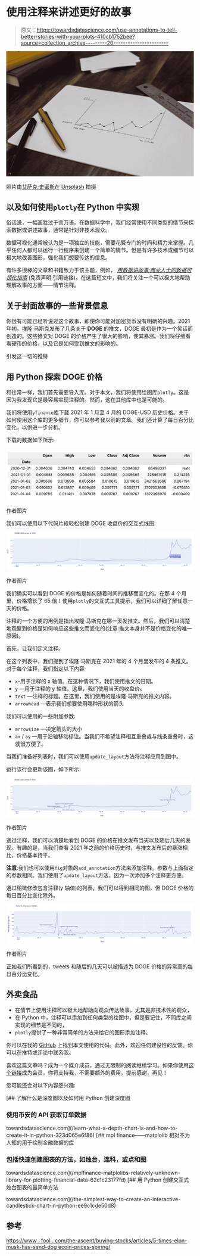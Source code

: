 # 使用注释来讲述更好的故事

> 原文：<https://towardsdatascience.com/use-annotations-to-tell-better-stories-with-your-plots-410cb1752bee?source=collection_archive---------20----------------------->

![](img/d1212aa1365670b6be079484b920e970.png)

照片由[艾萨克·史密斯](https://unsplash.com/@isaacmsmith?utm_source=unsplash&utm_medium=referral&utm_content=creditCopyText)在 [Unsplash](https://unsplash.com/?utm_source=unsplash&utm_medium=referral&utm_content=creditCopyText) 拍摄

## 以及如何使用`plotly`在 Python 中实现

俗话说，一幅画胜过千言万语。在数据科学中，我们经常使用不同类型的情节来探索数据或讲述故事，通常是针对非技术观众。

数据可视化通常被认为是一项独立的技能，需要花费专门的时间和精力来掌握。几乎任何人都可以运行一行程序来创建一个简单的情节。但是有许多技术或细节可以极大地改善图形，强化我们想要传达的信息。

有许多很棒的文章和书籍致力于该主题，例如， [*用数据讲故事:商业人士的数据可视化指南*](https://www.amazon.com/gp/product/1119002257/ref=as_li_tl?ie=UTF8&camp=1789&creative=9325&creativeASIN=1119002257&linkCode=as2&tag=erykml0c-20&linkId=f9ab5a2c180698ede61f6ccdb33bc825) (免责声明:引用链接)。在这篇短文中，我们将关注一个可以极大地帮助理解故事的方面——情节注释。

## 关于封面故事的一些背景信息

你很有可能已经听说过这个故事，即使你可能对加密货币没有明确的兴趣。2021 年初，埃隆·马斯克发布了几条关于 **DOGE** 的推文，DOGE 最初是作为一个笑话而创造的。这些推文对 DOGE 的价格产生了很大的影响，使其暴涨。我们将仔细看看硬币的价格，以及它是如何受到推文的影响的。

引发这一切的推特

## 用 Python 探索 DOGE 价格

和往常一样，我们首先需要导入库。对于本文，我们将使用绘图库`plotly`。这是因为我发现它是最容易实现注释的。然而，这在其他库中也是可能的。

我们将使用`yfinance`库下载 2021 年 1 月至 4 月的 DOGE-USD 历史价格。关于如何使用这个库的更多细节，你可以参考我以前的文章。我们还计算了每日百分比变化，以供进一步分析。

下载的数据如下所示:

![](img/d462d8b0af223c0685a3f8be959481d6.png)

作者图片

我们可以使用以下代码片段轻松创建 DOGE 收盘价的交互式线图:

![](img/1fc47ec1d47470906ddfade2e679dd7e.png)

作者图片

我们确实可以看到 DOGE 的价格是如何随着时间的推移而变化的。在那 4 个月里，价格增长了 65 倍！使用`plotly`的交互式工具提示，我们可以详细了解任意一天的价格。

注释的一个方便的用例是指出埃隆·马斯克在哪一天发推文。然后，我们可以清楚地观察到价格是如何响应这些推文而变化的(注意:推文本身并不是价格变化的唯一原因)。

首先，让我们定义注释。

在这个列表中，我们提到了埃隆·马斯克在 2021 年的 4 个月里发布的 4 条推文。对于每个注释，我们指定以下内容:

*   `x`-用于注释的 x 轴值。在这种情况下，我们使用推文的日期。
*   `y` —用于注释的 y 轴值。这里，我们使用当天的收盘价。
*   `text` —注释的标题。在这里，我们使用的是埃隆·马斯克的推文内容。
*   `arrowhead` —表示我们想要使用哪种形状的箭头

我们可以使用的一些附加参数:

*   `arrowsize` —决定箭头的大小
*   `ax` / `ay` —用于沿轴移动标注。当我们不希望注释相互重叠或与线条重叠时，这就很方便了。

当我们准备好列表时，我们可以使用`update_layout`方法将注释应用到图中。

运行该行会更新该图，如下所示:

![](img/d12bb613c8aecf271944997560064edb.png)

作者图片

通过注释，我们可以清楚地看到 DOGE 的价格在推文发布当天以及随后几天的表现。有趣的是，当我们查看 2021 年之前的价格历史时，与推文发布后的暴涨相比，价格基本持平。

**注意**:我们也可以使用`fig`对象的`add_annotation`方法来添加注释。参数与上面指定的参数相同。我们使用了`update_layout`方法，因为一次添加多个注释更方便。

通过稍微修改包含注释(y 轴值)的列表，我们可以得到相同的图，但 DOGE 价格的每日百分比变化除外。

![](img/003318c02db86589d8e201de908a4640.png)

作者图片

正如我们所看到的，tweets 和随后的几天可以被描述为 DOGE 价格的异常高的每日百分比变化。

## 外卖食品

*   在情节上使用注释可以极大地帮助向观众传达故事，尤其是非技术性的观众，
*   在 Python 中，注释可以添加到任何类型的绘图中，但是要记住，不同库之间实现的细节是不同的，
*   `plotly`提供了一种非常简单的方法来给它的图形添加注释。

你可以在我的 [GitHub](https://github.com/erykml/medium_articles/blob/master/Misc/plot_annotations.ipynb) 上找到本文使用的代码。此外，欢迎任何建设性的反馈。你可以在推特或评论中联系我。

喜欢这篇文章吗？成为一个媒介成员，通过无限制的阅读继续学习。如果你使用[这个链接](https://eryk-lewinson.medium.com/membership)成为会员，你将支持我，不需要额外的费用。提前感谢，再见！

您可能还会对以下内容感兴趣:

[](/learn-what-a-depth-chart-is-and-how-to-create-it-in-python-323d065e6f86) [## 了解什么是深度图以及如何用 Python 创建深度图

### 使用币安的 API 获取订单数据

towardsdatascience.com](/learn-what-a-depth-chart-is-and-how-to-create-it-in-python-323d065e6f86) [](/mplfinance-matplolibs-relatively-unknown-library-for-plotting-financial-data-62c1c23177fd) [## mpl finance——matplolib 相对不为人知的用于绘制金融数据的库

### 包括快速创建图表的方法，如烛台，连科，或点和图

towardsdatascience.com](/mplfinance-matplolibs-relatively-unknown-library-for-plotting-financial-data-62c1c23177fd) [](/the-simplest-way-to-create-an-interactive-candlestick-chart-in-python-ee9c1cde50d8) [## 用 Python 创建交互式烛台图表的最简单方法

towardsdatascience.com](/the-simplest-way-to-create-an-interactive-candlestick-chart-in-python-ee9c1cde50d8) 

## 参考

[https://www . fool . com/the-ascent/buying-stocks/articles/5-times-elon-musk-has-send-dog ecoin-prices-spiring/](https://www.fool.com/the-ascent/buying-stocks/articles/5-times-elon-musk-has-sent-dogecoin-prices-soaring/)